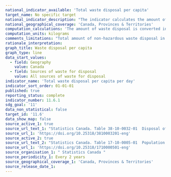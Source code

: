 ```yaml
---
national_indicator_available: 'Total waste disposal per capita'
target_name: No specific target
national_indicator_description: "The indicator calculates the amount of waste disposal (in kg) per capita by residential and non-residential sources."
national_geographical_coverage: 'Canada, Provinces & Territories'
computation_calculations: 'The amount of waste disposal is converted in kilograms and divided by the population estimates to obtain an amount per capita.'
computation_units: kilograms
comments_limitations: "Total amount of non-hazardous waste disposal in public and private waste disposal facilities includes waste that is exported out of the source province or out of the country for disposal. This does not include waste disposal in hazardous waste disposal facilities or waste managed by the waste generator on site."
rationale_interpretation: 
graph_title: Waste disposal per capita
graph_type: line
data_start_values:
  - field: Geography
    value: Canada
  - field: Sources of waste for disposal
    value: All sources of waste for disposal
indicator_name: 'Total waste disposal per capita per day'
indicator_sort_order: 01-01-01
published: true
reporting_status: complete
indicator_number: 11.6.1
sdg_goal: '11'
data_non_statistical: false
target_id: '11.6'
data_show_map: false
source_active_1: true
source_url_text_1: "Statistics Canada. Table 38-10-0032-01  Disposal of waste, by source"
source_url_1: 'https://doi.org/10.25318/3810003201-eng'
source_active_2: true
source_url_text_2: "Statistics Canada. Table 17-10-0005-01  Population estimates on July 1st, by age and sex"
source_url_1: 'https://doi.org/10.25318/1710000501-eng'
source_organisation_1: " Statistics Canada "
source_periodicity_1: Every 2 years
source_geographical_coverage_1: 'Canada, Provinces & Territories'
source_release_date_1: 
---
```


